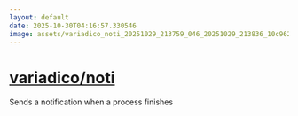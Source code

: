 ```yaml
---
layout: default
date: 2025-10-30T04:16:57.330546
image: assets/variadico_noti_20251029_213759_046_20251029_213836_10c962--20251029T232135824--cropped.png
---
```


# [variadico/noti](https://github.com/variadico/noti/)

Sends a notification when a process finishes
